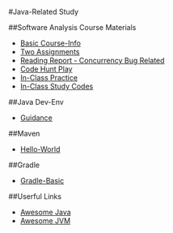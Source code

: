 #Java-Related Study

##Software Analysis Course Materials
- [Basic Course-Info](SoftwareAnalysis)
- [Two Assignments](SoftwareAnalysis/Assignments)
- [Reading Report - Concurrency Bug Related](SoftwareAnalysis/ReadingReport)
- [Code Hunt Play](SoftwareAnalysis/CodeHunt)
- [In-Class Practice](SoftwareAnalysis/in-class-projects)
- [In-Class Study Codes](SoftwareAnalysis/on-course-testing)

##Java Dev-Env
- [Guidance](guidance)

##Maven
- [Hello-World](helloworld-maven)

##Gradle
- [Gradle-Basic](helloworld-gradle)

##Userful Links
- [Awesome Java](https://github.com/akullpp/awesome-java)
- [Awesome JVM](https://github.com/deephacks/awesome-jvm)
